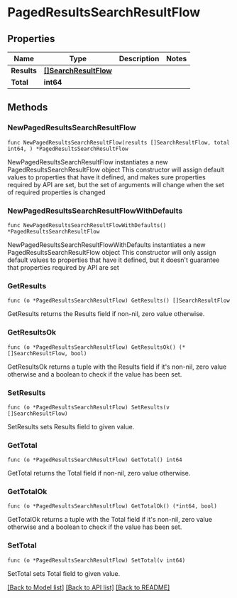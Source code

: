 # PagedResultsSearchResultFlow

## Properties

Name | Type | Description | Notes
------------ | ------------- | ------------- | -------------
**Results** | [**[]SearchResultFlow**](SearchResultFlow.md) |  | 
**Total** | **int64** |  | 

## Methods

### NewPagedResultsSearchResultFlow

`func NewPagedResultsSearchResultFlow(results []SearchResultFlow, total int64, ) *PagedResultsSearchResultFlow`

NewPagedResultsSearchResultFlow instantiates a new PagedResultsSearchResultFlow object
This constructor will assign default values to properties that have it defined,
and makes sure properties required by API are set, but the set of arguments
will change when the set of required properties is changed

### NewPagedResultsSearchResultFlowWithDefaults

`func NewPagedResultsSearchResultFlowWithDefaults() *PagedResultsSearchResultFlow`

NewPagedResultsSearchResultFlowWithDefaults instantiates a new PagedResultsSearchResultFlow object
This constructor will only assign default values to properties that have it defined,
but it doesn't guarantee that properties required by API are set

### GetResults

`func (o *PagedResultsSearchResultFlow) GetResults() []SearchResultFlow`

GetResults returns the Results field if non-nil, zero value otherwise.

### GetResultsOk

`func (o *PagedResultsSearchResultFlow) GetResultsOk() (*[]SearchResultFlow, bool)`

GetResultsOk returns a tuple with the Results field if it's non-nil, zero value otherwise
and a boolean to check if the value has been set.

### SetResults

`func (o *PagedResultsSearchResultFlow) SetResults(v []SearchResultFlow)`

SetResults sets Results field to given value.


### GetTotal

`func (o *PagedResultsSearchResultFlow) GetTotal() int64`

GetTotal returns the Total field if non-nil, zero value otherwise.

### GetTotalOk

`func (o *PagedResultsSearchResultFlow) GetTotalOk() (*int64, bool)`

GetTotalOk returns a tuple with the Total field if it's non-nil, zero value otherwise
and a boolean to check if the value has been set.

### SetTotal

`func (o *PagedResultsSearchResultFlow) SetTotal(v int64)`

SetTotal sets Total field to given value.



[[Back to Model list]](../README.md#documentation-for-models) [[Back to API list]](../README.md#documentation-for-api-endpoints) [[Back to README]](../README.md)


